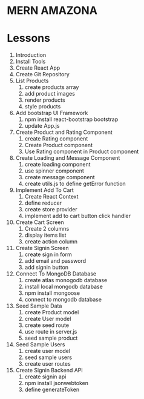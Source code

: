 # MERN AMAZONA

# Lessons

1. Introduction
2. Install Tools
3. Create React App
4. Create Git Repository
5. List Products
   1. create products array
   2. add product images
   3. render products
   4. style products
6. Add bootstrap UI Framework
   1. npm install react-bootstrap bootstrap
   2. update App.js
7. Create Product and Rating Component
   1. create Rating component
   2. Create Product component
   3. Use Rating component in Product component
8. Create Loading and Message Component
   1. create loading component
   2. use spinner component
   3. create message component
   4. create utils.js to define getError function
9. Implement Add To Cart
   1. Create React Context
   2. define reducer
   3. create store provider
   4. implement add to cart button click handler
10. Create Cart Screen
    1. Create 2 columns
    2. display items list
    3. create action column
11. Create Signin Screen
    1. create sign in form
    2. add email and password
    3. add signin button
12. Connect To MongoDB Database
    1. create atlas monogodb database
    2. install local mongodb database
    3. npm install mongoose
    4. connect to mongodb database
13. Seed Sample Data
    1. create Product model
    2. create User model
    3. create seed route
    4. use route in server.js
    5. seed sample product
14. Seed Sample Users
    1. create user model
    2. seed sample users
    3. create user routes
15. Create Signin Backend API
    1. create signin api
    2. npm install jsonwebtoken
    3. define generateToken
